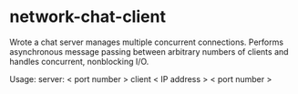 # network-chat-client
Wrote a chat server manages multiple concurrent connections. Performs asynchronous message passing between arbitrary numbers of clients and handles concurrent, nonblocking I/O. 

Usage:
server: < port number >
client < IP address > < port number >


